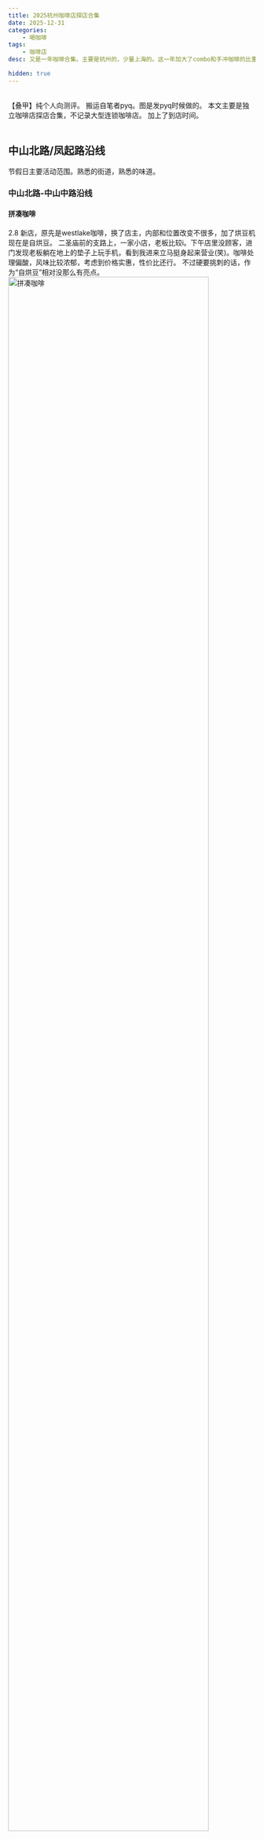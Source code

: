 ```yaml
---
title: 2025杭州咖啡店探店合集
date: 2025-12-31
categories:
    - 喝咖啡
tags:
    - 咖啡店
desc: 又是一年咖啡合集。主要是杭州的，少量上海的。这一年加大了combo和手冲咖啡的比重，个人对咖啡的香气的敏感度有些上升。咖啡品尝持续精进中。

hidden: true
---
```

<br>
【叠甲】纯个人向测评。
搬运自笔者pyq。图是发pyq时候做的。
本文主要是独立咖啡店探店合集，不记录大型连锁咖啡店。
加上了到店时间。
<br></br>

## 中山北路/凤起路沿线

节假日主要活动范围。熟悉的街道，熟悉的味道。

### 中山北路-中山中路沿线

#### 拼凑咖啡
2.8
新店，原先是westlake咖啡，换了店主，内部和位置改变不很多，加了烘豆机现在是自烘豆。
二圣庙前的支路上，一家小店，老板比较i。下午店里没顾客，进门发现老板躺在地上的垫子上玩手机，看到我进来立马挺身起来营业(笑)。咖啡处理偏酸，风味比较浓郁，考虑到价格实惠，性价比还行。
不过硬要挑刺的话，作为“自烘豆”相对没那么有亮点。
<img src="https://raw.githubusercontent.com/YukinoshitaSherry/qycf_picbed/main/img/8835644c8f5ea3c628217303f324245.jpg" alt="拼凑咖啡" style="width: 90%;">
<br>

### 孩儿巷沿线

#### parking coffee
2.11
再次光顾，<a href="../2024咖啡/#parking coffee">去年也来过</a>。
今年的冠军set变成了4杯，把牛奶单独拎了出来。
店员依旧会讲解咖啡。讲解音频：
{% aplayer "parking coffee" "parking coffee" "https://media.githubusercontent.com/media/YukinoshitaSherry/yukinoshitasherry.github.io/main/source/music/parking-2025-set.mp3" "https://raw.githubusercontent.com/YukinoshitaSherry/qycf_picbed/main/img/23f64e5625b5998b09f418475cb619f.jpg"%}
<br>

<img src="https://raw.githubusercontent.com/YukinoshitaSherry/qycf_picbed/main/img/23f64e5625b5998b09f418475cb619f.jpg" alt="parking coffee" style="width: 100%;">
卡片白色是基本处理，棕色是牛奶，白色是特调。
<br>

#### uncle shu coffee
2.10
24年11月底新开的，寒假回去探店。真的**宝藏小店**。(听说有跑团拿这里当集合据点)
很小很小一家店，门头没地方坐。只卖美式和澳白，都是18元,自带杯-5元。一种豆子埃塞中浅烘，可以选日晒或水洗，这次选了日晒处理的澳白。
非常好的味道，浓郁、平衡、苦甜恰好、回酸干净。刚做好的温度入口也恰好适宜，奶咖绵润不失厚重。**水准相当高，孩儿巷性价比之王，会再回购。**
这家店如果在店铺面积和装修上拉到正常咖啡店水准他家澳白30+的价格我也会买的，现在18元这高价比，如果我住附近那个家，咖啡外带第一选择就是它了。
<img src="https://raw.githubusercontent.com/YukinoshitaSherry/qycf_picbed/main/img/3d660c74257e5ad7aefdf50c75e0ebe.jpg" alt="拼凑咖啡" style="width: 90%;">
<br>

### 凤起路沿线

#### 咖禧
2.6
店左边的外带窗口很方便，可以点单后直接带走。不过我还是喜欢进店坐坐。
喜欢临街的窗子，可以望着街景静静坐一下午。
点了两杯。第一杯苹果肉桂拿铁，肉桂味很浓(毕竟又是肉桂棒又是肉桂粉的)，苹果味相对淡，但整体挺和谐。
第二杯这家的特色，蜂窝糖拿铁。一杯拿铁里面加了好几块蜂窝糖。起初糖没化，脆脆地浸泡在咖啡里，喝起来只是浓郁的咖啡味，后来随着搅拌与时间推移，糖块逐渐融化，咖啡里开始有焦糖味，甜度也逐渐上升，这时候最好喝。但到最后快化完时咖啡本来就剩的少就齁甜了。总体而言挺神奇的口感，可以尝试。
<img src="https://raw.githubusercontent.com/YukinoshitaSherry/qycf_picbed/main/img/9692e91c08da1ad4fd48f7ca5a0f3e3.jpg" alt="咖禧" style="width: 90%;">
<br>

## 河坊街附近老街巷

咖啡宝地，很多咖啡潜藏在雨巷里。清泰街、城头巷、大井巷、十五奎巷、大马弄、中山南路......城南的老街承载着阳光与故事，诉说着杭州的过往时间。

偶然转过老街深处一个不起眼的转角，竟觅得一家颇具自我风格的小店，点上一杯，于角落静坐，望向窗外————此乃人生一大乐事。
<br>

### 资董窝玺
2.7
种草已久，和山鬼老师一起去的。
门口没有招牌，没有门头，没有logo，没有装饰。进去以后是简简单单一个吧台，加上放满了奖状的墙壁。
点了拿铁和手冲。手冲选了一款竞标的日晒瑰夏。一翻menu发现他家手冲的豆子全是瑰夏。
<img src="https://raw.githubusercontent.com/YukinoshitaSherry/qycf_picbed/main/img/1c5f422b32b58d47d24efa1ea026d29.png" alt="资董窝玺" style="width: 100%;">

他家给顾客也拿品鉴杯。加拿大的Kruve EQ,有宽口杯、窄口杯两个。先闻味道，少量尝味道，确定没问题后完全出品两杯。顾客可以根据自己喜好选择与调整。
宽口杯放大了味道，花香、果香，酸甜中淡淡的焦苦味，喝起来也是浓郁张扬。窄口杯气味更敛，醇度更深，余韵更长。
确实是选豆有讲究的。下次再来喝其他款豆子。
<img src="https://raw.githubusercontent.com/YukinoshitaSherry/qycf_picbed/main/img/58c5ad89adf34aa7fd961e3353f16da.jpg" alt="资董窝玺" style="width: 90%;">
<br>

### ABU's coffee
2.5
在城头巷走累了歇脚偶然进入的店，老板娘养了一只可爱但非常好动到处乱跑的大尾巴小猫咪。
咖啡不错，点了两杯，一杯拿铁一杯苹果肉桂拿铁。
拿铁绵密，风味平衡。
苹果肉桂拿铁，今冬喝到的最棒的苹果肉桂拿铁之一。甜度适中，温润柔和，肉桂与苹果味都突出但不至于喧宾夺主，融合也不错。底部有不少苹果颗粒(实实在在的苹果果肉，虽然咀嚼了一下已经泡的没啥味道了。没有提供勺子，这个倒也确实不是让我吃的)。
<img src="https://raw.githubusercontent.com/YukinoshitaSherry/qycf_picbed/main/img/ed97c9f04f376e0f48fc8d6e5a9546a.jpg" alt="ABU's coffee" style="width: 90%;">
<br>















